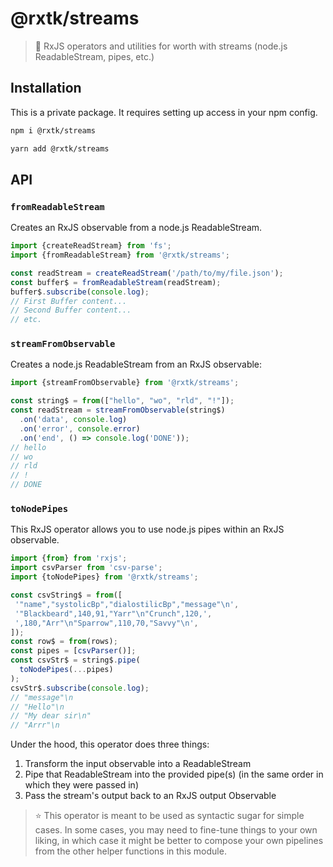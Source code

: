 # @rxtk/streams
> 🐠 RxJS operators and utilities for worth with streams (node.js ReadableStream, pipes, etc.)

## Installation
This is a private package. It requires setting up access in your npm config.

```bash
npm i @rxtk/streams
```

```bash
yarn add @rxtk/streams
```

## API

### `fromReadableStream`
Creates an RxJS observable from a node.js ReadableStream.
```js
import {createReadStream} from 'fs';
import {fromReadableStream} from '@rxtk/streams';

const readStream = createReadStream('/path/to/my/file.json');
const buffer$ = fromReadableStream(readStream);
buffer$.subscribe(console.log);
// First Buffer content...
// Second Buffer content...
// etc.
```

### `streamFromObservable`
Creates a node.js ReadableStream from an RxJS observable:
```js
import {streamFromObservable} from '@rxtk/streams';

const string$ = from(["hello", "wo", "rld", "!"]);
const readStream = streamFromObservable(string$)
  .on('data', console.log)
  .on('error', console.error)
  .on('end', () => console.log('DONE'));
// hello
// wo
// rld
// !
// DONE
```

### `toNodePipes`
This RxJS operator allows you to use node.js pipes within an RxJS observable.
```js
import {from} from 'rxjs';
import csvParser from 'csv-parse';
import {toNodePipes} from '@rxtk/streams';

const csvString$ = from([
 '"name","systolicBp","dialostilicBp","message"\n', 
 '"Blackbeard",140,91,"Yarr"\n"Crunch",120,', 
 ',180,"Arr"\n"Sparrow",110,70,"Savvy"\n',
]);
const row$ = from(rows);
const pipes = [csvParser()];
const csvStr$ = string$.pipe(
  toNodePipes(...pipes)
);
csvStr$.subscribe(console.log);
// "message"\n
// "Hello"\n
// "My dear sir\n"
// "Arrr"\n
```
Under the hood, this operator does three things:
1. Transform the input observable into a ReadableStream
2. Pipe that ReadableStream into the provided pipe(s) (in the same order in which they were passed in)
3. Pass the stream's output back to an RxJS output Observable

> ⭐️ This operator is meant to be used as syntactic sugar for simple cases.  In some cases, you may need to fine-tune things to your own liking, in which case it might be better to compose your own pipelines from the other helper functions in this module.
